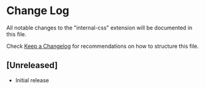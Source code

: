 # Change Log

All notable changes to the "internal-css" extension will be documented in this file.

Check [Keep a Changelog](http://keepachangelog.com/) for recommendations on how to structure this file.

## [Unreleased]

- Initial release